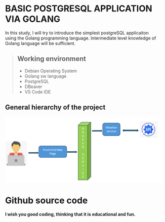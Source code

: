 # BASIC POSTGRESQL APPLICATION VIA GOLANG

In this study, I will try to introduce the simplest postgreSQL applicaiton using the Golang programming language. Intermediate level knowledge of Golang language will be sufficient.

> ## Working environment
>
> - Debian Operating System
> - Golang sw language
> - PostgreSQL
> - DBeaver
> - VS Code IDE 

## General hierarchy of the project
![hierarchy.PNG](pictures/Weather-service-hiearchy.PNG)





# Github source code



__**I wish you good coding, thinking that it is educational and fun.**__
